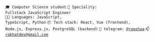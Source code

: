 <code>🎓 Computer Science student</code>
<code>👷 Speciality: Fullstack JavaScript Engineer</code><br>
<code>🧑‍💻 Languages: JavaScript, TypeScript, Python</code>
<code>📦 Tech stack: React, Vue (frontend), Node.js, Express.js, PostgreSQL (backend)</code>
<code>💬 telegram: [@rooohaa](https://telegram.me/rooohaa)</code>
<code>📫 [rakhatdev@gmail.com](mailto:rakhatdev@gmail.com)</code>
